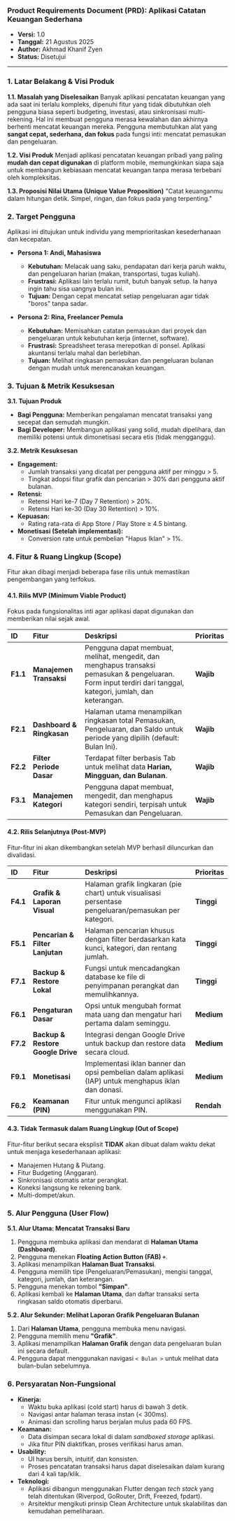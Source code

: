 ### **Product Requirements Document (PRD): Aplikasi Catatan Keuangan Sederhana**

*   **Versi:** 1.0
*   **Tanggal:** 21 Agustus 2025
*   **Author:** Akhmad Khanif Zyen
*   **Status:** Disetujui

---

### **1. Latar Belakang & Visi Produk**

**1.1. Masalah yang Diselesaikan**
Banyak aplikasi pencatatan keuangan yang ada saat ini terlalu kompleks, dipenuhi fitur yang tidak dibutuhkan oleh pengguna biasa seperti budgeting, investasi, atau sinkronisasi multi-rekening. Hal ini membuat pengguna merasa kewalahan dan akhirnya berhenti mencatat keuangan mereka. Pengguna membutuhkan alat yang **sangat cepat, sederhana, dan fokus** pada fungsi inti: mencatat pemasukan dan pengeluaran.

**1.2. Visi Produk**
Menjadi aplikasi pencatatan keuangan pribadi yang paling **mudah dan cepat digunakan** di platform mobile, memungkinkan siapa saja untuk membangun kebiasaan mencatat keuangan tanpa merasa terbebani oleh kompleksitas.

**1.3. Proposisi Nilai Utama (Unique Value Proposition)**
"Catat keuanganmu dalam hitungan detik. Simpel, ringan, dan fokus pada yang terpenting."

### **2. Target Pengguna**

Aplikasi ini ditujukan untuk individu yang memprioritaskan kesederhanaan dan kecepatan.

*   **Persona 1: Andi, Mahasiswa**
    *   **Kebutuhan:** Melacak uang saku, pendapatan dari kerja paruh waktu, dan pengeluaran harian (makan, transportasi, tugas kuliah).
    *   **Frustrasi:** Aplikasi lain terlalu rumit, butuh banyak setup. Ia hanya ingin tahu sisa uangnya bulan ini.
    *   **Tujuan:** Dengan cepat mencatat setiap pengeluaran agar tidak "boros" tanpa sadar.

*   **Persona 2: Rina, Freelancer Pemula**
    *   **Kebutuhan:** Memisahkan catatan pemasukan dari proyek dan pengeluaran untuk kebutuhan kerja (internet, software).
    *   **Frustrasi:** Spreadsheet terasa merepotkan di ponsel. Aplikasi akuntansi terlalu mahal dan berlebihan.
    *   **Tujuan:** Melihat ringkasan pemasukan dan pengeluaran bulanan dengan mudah untuk merencanakan keuangan.

### **3. Tujuan & Metrik Kesuksesan**

**3.1. Tujuan Produk**
*   **Bagi Pengguna:** Memberikan pengalaman mencatat transaksi yang secepat dan semudah mungkin.
*   **Bagi Developer:** Membangun aplikasi yang solid, mudah dipelihara, dan memiliki potensi untuk dimonetisasi secara etis (tidak mengganggu).

**3.2. Metrik Kesuksesan**
*   **Engagement:**
    *   Jumlah transaksi yang dicatat per pengguna aktif per minggu > 5.
    *   Tingkat adopsi fitur grafik dan pencarian > 30% dari pengguna aktif bulanan.
*   **Retensi:**
    *   Retensi Hari ke-7 (Day 7 Retention) > 20%.
    *   Retensi Hari ke-30 (Day 30 Retention) > 10%.
*   **Kepuasan:**
    *   Rating rata-rata di App Store / Play Store ≥ 4.5 bintang.
*   **Monetisasi (Setelah implementasi):**
    *   Conversion rate untuk pembelian "Hapus Iklan" > 1%.

### **4. Fitur & Ruang Lingkup (Scope)**

Fitur akan dibagi menjadi beberapa fase rilis untuk memastikan pengembangan yang terfokus.

#### **4.1. Rilis MVP (Minimum Viable Product)**
Fokus pada fungsionalitas inti agar aplikasi dapat digunakan dan memberikan nilai sejak awal.

| ID | Fitur | Deskripsi | Prioritas |
| :--- | :--- | :--- | :--- |
| **F1.1** | **Manajemen Transaksi** | Pengguna dapat membuat, melihat, mengedit, dan menghapus transaksi pemasukan & pengeluaran. Form input terdiri dari tanggal, kategori, jumlah, dan keterangan. | **Wajib** |
| **F2.1** | **Dashboard & Ringkasan** | Halaman utama menampilkan ringkasan total Pemasukan, Pengeluaran, dan Saldo untuk periode yang dipilih (default: Bulan Ini). | **Wajib** |
| **F2.2** | **Filter Periode Dasar** | Terdapat filter berbasis Tab untuk melihat data **Harian, Mingguan, dan Bulanan**. | **Wajib** |
| **F3.1** | **Manajemen Kategori** | Pengguna dapat membuat, mengedit, dan menghapus kategori sendiri, terpisah untuk Pemasukan dan Pengeluaran. | **Wajib** |

#### **4.2. Rilis Selanjutnya (Post-MVP)**
Fitur-fitur ini akan dikembangkan setelah MVP berhasil diluncurkan dan divalidasi.

| ID | Fitur | Deskripsi | Prioritas |
| :--- | :--- | :--- | :--- |
| **F4.1** | **Grafik & Laporan Visual** | Halaman grafik lingkaran (pie chart) untuk visualisasi persentase pengeluaran/pemasukan per kategori. | **Tinggi** |
| **F5.1** | **Pencarian & Filter Lanjutan** | Halaman pencarian khusus dengan filter berdasarkan kata kunci, kategori, dan rentang jumlah. | **Tinggi** |
| **F7.1** | **Backup & Restore Lokal** | Fungsi untuk mencadangkan database ke file di penyimpanan perangkat dan memulihkannya. | **Tinggi** |
| **F6.1** | **Pengaturan Dasar** | Opsi untuk mengubah format mata uang dan mengatur hari pertama dalam seminggu. | **Medium** |
| **F7.2** | **Backup & Restore Google Drive** | Integrasi dengan Google Drive untuk backup dan restore data secara cloud. | **Medium** |
| **F9.1** | **Monetisasi** | Implementasi iklan banner dan opsi pembelian dalam aplikasi (IAP) untuk menghapus iklan dan donasi. | **Medium** |
| **F6.2** | **Keamanan (PIN)** | Fitur untuk mengunci aplikasi menggunakan PIN. | **Rendah** |

#### **4.3. Tidak Termasuk dalam Ruang Lingkup (Out of Scope)**
Fitur-fitur berikut secara eksplisit **TIDAK** akan dibuat dalam waktu dekat untuk menjaga kesederhanaan aplikasi:
*   Manajemen Hutang & Piutang.
*   Fitur Budgeting (Anggaran).
*   Sinkronisasi otomatis antar perangkat.
*   Koneksi langsung ke rekening bank.
*   Multi-dompet/akun.

### **5. Alur Pengguna (User Flow)**

**5.1. Alur Utama: Mencatat Transaksi Baru**
1.  Pengguna membuka aplikasi dan mendarat di **Halaman Utama (Dashboard)**.
2.  Pengguna menekan **Floating Action Button (FAB) `+`**.
3.  Aplikasi menampilkan **Halaman Buat Transaksi**.
4.  Pengguna memilih tipe (Pengeluaran/Pemasukan), mengisi tanggal, kategori, jumlah, dan keterangan.
5.  Pengguna menekan tombol **"Simpan"**.
6.  Aplikasi kembali ke **Halaman Utama**, dan daftar transaksi serta ringkasan saldo otomatis diperbarui.

**5.2. Alur Sekunder: Melihat Laporan Grafik Pengeluaran Bulanan**
1.  Dari **Halaman Utama**, pengguna membuka menu navigasi.
2.  Pengguna memilih menu **"Grafik"**.
3.  Aplikasi menampilkan **Halaman Grafik** dengan data pengeluaran bulan ini secara default.
4.  Pengguna dapat menggunakan navigasi `< Bulan >` untuk melihat data bulan-bulan sebelumnya.

### **6. Persyaratan Non-Fungsional**

*   **Kinerja:**
    *   Waktu buka aplikasi (cold start) harus di bawah 3 detik.
    *   Navigasi antar halaman terasa instan (< 300ms).
    *   Animasi dan scrolling harus berjalan mulus pada 60 FPS.
*   **Keamanan:**
    *   Data disimpan secara lokal di dalam *sandboxed storage* aplikasi.
    *   Jika fitur PIN diaktifkan, proses verifikasi harus aman.
*   **Usability:**
    *   UI harus bersih, intuitif, dan konsisten.
    *   Proses pencatatan transaksi harus dapat diselesaikan dalam kurang dari 4 kali tap/klik.
*   **Teknologi:**
    *   Aplikasi dibangun menggunakan Flutter dengan *tech stack* yang telah ditentukan (Riverpod, GoRouter, Drift, Freezed, fpdart).
    *   Arsitektur mengikuti prinsip Clean Architecture untuk skalabilitas dan kemudahan pemeliharaan.
